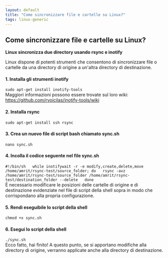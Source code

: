 ```yaml
---
layout: default
title: "Come sincronizzare file e cartelle su Linux?"
tags: linux-generic
---
```


## Come sincronizzare file e cartelle su Linux?


**Linux sincronizza due directory usando rsync e inotify**

Linux dispone di potenti strumenti che consentono di sincronizzare file o cartelle da una directory di origine a un'altra directory di destinazione.

#### 1. Installa gli strumenti inotify

`
sudo apt-get install inotify-tools
`  
Maggiori informazioni possono essere trovate sul loro wiki: https://github.com/rvoicilas/inotify-tools/wiki

#### 2. Installa rsync

`
sudo apt-get install ssh rsync
`  

#### 3. Crea un nuovo file di script bash chiamato sync.sh

`
nano sync.sh
`  

#### 4. Incolla il codice seguente nel file sync.sh

`
#!/bin/sh  
while inotifywait -r -e modify,create,delete,move /home/amrit/rsync-test/source_folder; do  
rsync -avz /home/amrit/rsync-test/source_folder /home/amrit/rsync-test/destination_folder --delete  
done
`  
È necessario modificare le posizioni delle cartelle di origine e di destinazione evidenziate nel file di script della shell sopra in modo che corrispondano alla propria configurazione.

#### 5. Rendi eseguibile lo script della shell

`
chmod +x sync.sh
`  

#### 6. Esegui lo script della shell

`
./sync.sh
`  
Ecco fatto, hai finito! A questo punto, se si apportano modifiche alla directory di origine, verranno applicate anche alla directory di destinazione.
